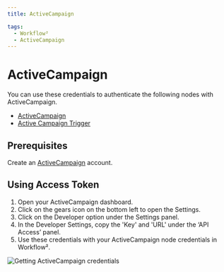 ```yaml
---
title: ActiveCampaign

tags:
  - Workflow²
  - ActiveCampaign
---
```


# ActiveCampaign

You can use these credentials to authenticate the following nodes with ActiveCampaign.
- [ActiveCampaign](/workflow/integrations/nodes/workflow-nodes-base.activeCampaign/)
- [Active Campaign Trigger](/workflow/integrations/trigger-nodes/workflow-nodes-base.activeCampaignTrigger/)


## Prerequisites

Create an [ActiveCampaign](https://www.activecampaign.com/) account.

## Using Access Token

1. Open your ActiveCampaign dashboard.
2. Click on the gears icon on the bottom left to open the Settings.
3. Click on the Developer option under the Settings panel.
4. In the Developer Settings, copy the 'Key' and 'URL' under the ‘API Access’ panel.
5. Use these credentials with your ActiveCampaign node credentials in Workflow².


![Getting ActiveCampaign credentials](/_images/integrations/credentials/activecampaign/using-access-token.gif)
